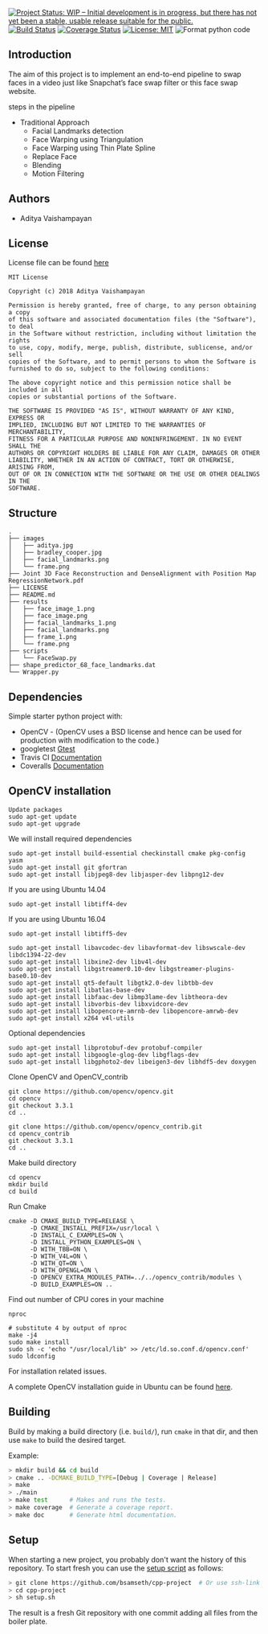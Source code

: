 [![Project Status: WIP – Initial development is in progress, but there has not yet been a stable, usable release suitable for the public.](https://www.repostatus.org/badges/latest/wip.svg)](https://www.repostatus.org/#wip)
[![Build Status](https://travis-ci.org/adityavaishampayan/SFM_python.svg?branch=master)](https://github.com/adityavaishampayan/SFM_python)
[![Coverage Status](https://coveralls.io/repos/github/adityavaishampayan/SFM_cpp/badge.svg?branch=master)](https://coveralls.io/github/adityavaishampayan/SFM_cpp?branch=master)
[![License: MIT](https://img.shields.io/badge/License-MIT-yellow.svg)](https://opensource.org/licenses/MIT)
![Format python code](https://github.com/adityavaishampayan/SFM_python/workflows/Format%20python%20code/badge.svg)
## Introduction

The aim of this project is to implement an end-to-end pipeline to swap faces in a video just like Snapchat’s face swap filter or this face swap website.

steps in the pipeline

- Traditional Approach
    - Facial Landmarks detection
    - Face Warping using Triangulation
    - Face Warping using Thin Plate Spline
    - Replace Face
    - Blending
    - Motion Filtering

## Authors
 - Aditya Vaishampayan

## License
License file can be found [here](https://github.com/adityavaishampayan/SFM_cpp/blob/master/LICENSE)

```
MIT License

Copyright (c) 2018 Aditya Vaishampayan

Permission is hereby granted, free of charge, to any person obtaining a copy
of this software and associated documentation files (the "Software"), to deal
in the Software without restriction, including without limitation the rights
to use, copy, modify, merge, publish, distribute, sublicense, and/or sell
copies of the Software, and to permit persons to whom the Software is
furnished to do so, subject to the following conditions:

The above copyright notice and this permission notice shall be included in all
copies or substantial portions of the Software.

THE SOFTWARE IS PROVIDED "AS IS", WITHOUT WARRANTY OF ANY KIND, EXPRESS OR
IMPLIED, INCLUDING BUT NOT LIMITED TO THE WARRANTIES OF MERCHANTABILITY,
FITNESS FOR A PARTICULAR PURPOSE AND NONINFRINGEMENT. IN NO EVENT SHALL THE
AUTHORS OR COPYRIGHT HOLDERS BE LIABLE FOR ANY CLAIM, DAMAGES OR OTHER
LIABILITY, WHETHER IN AN ACTION OF CONTRACT, TORT OR OTHERWISE, ARISING FROM,
OUT OF OR IN CONNECTION WITH THE SOFTWARE OR THE USE OR OTHER DEALINGS IN THE
SOFTWARE.
```

## Structure
``` text
.
├── images
│   ├── aditya.jpg
│   ├── bradley_cooper.jpg
│   ├── facial_landmarks.png
│   └── frame.png
├── Joint 3D Face Reconstruction and DenseAlignment with Position Map RegressionNetwork.pdf
├── LICENSE
├── README.md
├── results
│   ├── face_image_1.png
│   ├── face_image.png
│   ├── facial_landmarks_1.png
│   ├── facial_landmarks.png
│   ├── frame_1.png
│   └── frame.png
├── scripts
│   └── FaceSwap.py
├── shape_predictor_68_face_landmarks.dat
└── Wrapper.py
```

## Dependencies
Simple starter python project with:

- OpenCV - (OpenCV uses a BSD license and hence can be used for production with modification to the code.)
- googletest [Gtest](http://wiki.ros.org/gtest)
- Travis CI [Documentation](https://docs.travis-ci.com/user/for-beginners/)
- Coveralls [Documentation](https://docs.coveralls.io/about-coveralls)

## OpenCV installation
```
Update packages
sudo apt-get update
sudo apt-get upgrade
```
We will install required dependencies
```
sudo apt-get install build-essential checkinstall cmake pkg-config yasm
sudo apt-get install git gfortran
sudo apt-get install libjpeg8-dev libjasper-dev libpng12-dev
 ```
If you are using Ubuntu 14.04
```
sudo apt-get install libtiff4-dev
```
If you are using Ubuntu 16.04
```
sudo apt-get install libtiff5-dev
```

```
sudo apt-get install libavcodec-dev libavformat-dev libswscale-dev libdc1394-22-dev
sudo apt-get install libxine2-dev libv4l-dev
sudo apt-get install libgstreamer0.10-dev libgstreamer-plugins-base0.10-dev
sudo apt-get install qt5-default libgtk2.0-dev libtbb-dev
sudo apt-get install libatlas-base-dev
sudo apt-get install libfaac-dev libmp3lame-dev libtheora-dev
sudo apt-get install libvorbis-dev libxvidcore-dev
sudo apt-get install libopencore-amrnb-dev libopencore-amrwb-dev
sudo apt-get install x264 v4l-utils
 ```
Optional dependencies
```
sudo apt-get install libprotobuf-dev protobuf-compiler
sudo apt-get install libgoogle-glog-dev libgflags-dev
sudo apt-get install libgphoto2-dev libeigen3-dev libhdf5-dev doxygen
```
Clone OpenCV and OpenCV_contrib
```
git clone https://github.com/opencv/opencv.git
cd opencv
git checkout 3.3.1
cd ..

git clone https://github.com/opencv/opencv_contrib.git
cd opencv_contrib
git checkout 3.3.1
cd ..
```
Make build directory
```
cd opencv
mkdir build
cd build
```
Run Cmake
```
cmake -D CMAKE_BUILD_TYPE=RELEASE \
      -D CMAKE_INSTALL_PREFIX=/usr/local \
      -D INSTALL_C_EXAMPLES=ON \
      -D INSTALL_PYTHON_EXAMPLES=ON \
      -D WITH_TBB=ON \
      -D WITH_V4L=ON \
      -D WITH_QT=ON \
      -D WITH_OPENGL=ON \
      -D OPENCV_EXTRA_MODULES_PATH=../../opencv_contrib/modules \
      -D BUILD_EXAMPLES=ON ..
```
Find out number of CPU cores in your machine
```
nproc

# substitute 4 by output of nproc
make -j4
sudo make install
sudo sh -c 'echo "/usr/local/lib" >> /etc/ld.so.conf.d/opencv.conf'
sudo ldconfig
```
For installation related issues.

A complete OpenCV installation guide in Ubuntu can be found [here](http://www.codebind.com/cpp-tutorial/install-opencv-ubuntu-cpp/).

## Building

Build by making a build directory (i.e. `build/`), run `cmake` in that dir, and then use `make` to build the desired target.

Example:

``` bash
> mkdir build && cd build
> cmake .. -DCMAKE_BUILD_TYPE=[Debug | Coverage | Release]
> make
> ./main
> make test      # Makes and runs the tests.
> make coverage  # Generate a coverage report.
> make doc       # Generate html documentation.
```

## Setup
When starting a new project, you probably don't want the history of this repository. To start fresh you can use
the [setup script](setup.sh) as follows:
``` bash
> git clone https://github.com/bsamseth/cpp-project  # Or use ssh-link if you like.
> cd cpp-project
> sh setup.sh
```
The result is a fresh Git repository with one commit adding all files from the boiler plate.
